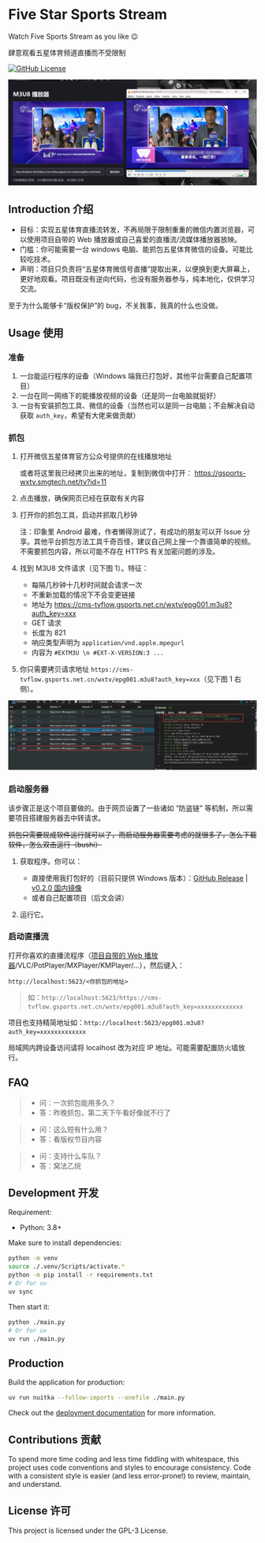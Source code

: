 # Five Star Sports Stream

Watch Five Sports Stream as you like 😉

肆意观看五星体育频道直播而不受限制

[![GitHub License](https://img.shields.io/github/license/cworld1/five-star-stream?style=flat)](https://github.com/cworld1/five-star-stream/blob/main/LICENSE)

![alt text](.github/assets/2025-7-6_20-53-55.png)

## Introduction 介绍

- 目标：实现五星体育直播流转发，不再局限于限制重重的微信内置浏览器，可以使用项目自带的 Web 播放器或自己喜爱的直播流/流媒体播放器放映。
- 门槛：你可能需要一台 windows 电脑、能抓包五星体育微信的设备。可能比较吃技术。
- 声明：项目只负责将“五星体育微信号直播”提取出来，以便换到更大屏幕上，更好地观看。项目既没有逆向代码，也没有服务器参与，纯本地化，仅供学习交流。

至于为什么能够卡“版权保护”的 bug，不关我事，我真的什么也没做。

## Usage 使用

### 准备

1. 一台能运行程序的设备（Windows 端我已打包好，其他平台需要自己配置项目）
2. 一台在同一网络下的能播放视频的设备（还是同一台电脑就挺好）
3. 一台有安装抓包工具、微信的设备（当然也可以是同一台电脑；不会解决自动获取 `auth_key`，希望有大佬来做贡献）

### 抓包

1. 打开微信五星体育官方公众号提供的在线播放地址

   或者将这里我已经拷贝出来的地址，复制到微信中打开： https://gsports-wxtv.smgtech.net/tv?id=11

2. 点击播放，确保网页已经在获取有关内容

3. 打开你的抓包工具，启动并抓取几秒钟

   注：印象里 Android 最难，作者懒得测试了，有成功的朋友可以开 Issue 分享。其他平台抓包方法工具千奇百怪，建议自己网上搜一个靠谱简单的视频。不需要抓包内容，所以可能不存在 HTTPS 有关加密问题的涉及。

4. 找到 M3U8 文件请求（见下图 1）。特征：

   - 每隔几秒钟十几秒时间就会请求一次
   - 不重新加载的情况下不会变更链接
   - 地址为 https://cms-tvflow.gsports.net.cn/wxtv/epg001.m3u8?auth_key=xxx
   - GET 请求
   - 长度为 821
   - 响应类型声明为 `application/vnd.apple.mpegurl`
   - 内容为 `#EXTM3U \n #EXT-X-VERSION:3 ...`

5. 你只需要拷贝请求地址 `https://cms-tvflow.gsports.net.cn/wxtv/epg001.m3u8?auth_key=xxx`（见下图 1 右侧）。

![alt text](.github/assets/2025-7-6_16-26-22.png)

### 启动服务器

该步骤正是这个项目要做的。由于网页设置了一些诸如 “防盗链” 等机制，所以需要项目搭建服务器去中转请求。

~~抓包只需要现成软件运行就可以了，而启动服务器需要考虑的就很多了，怎么下载软件，怎么双击运行（bushi）~~

1. 获取程序。你可以：

   - 直接使用我打包好的（目前只提供 Windows 版本）：[GitHub Release](https://github.com/cworld1/five-star-stream/releases/latest) | [v0.2.0 国内镜像](https://gh-proxy.com/github.com/cworld1/five-star-stream/releases/download/v0.2.0/five-star-stream.exe)
   - 或者自己配置项目（后文会讲）

2. 运行它。

### 启动直播流

打开你喜欢的直播流程序（[项目自带的 Web 播放器](http://localhost:5623)/VLC/PotPlayer/MXPlayer/KMPlayer/...），然后键入：

`http://localhost:5623/<你抓包的地址>`

> 如：`http://localhost:5623/https://cms-tvflow.gsports.net.cn/wxtv/epg001.m3u8?auth_key=xxxxxxxxxxxxx`

项目也支持精简地址如：`http://localhost:5623/epg001.m3u8?auth_key=xxxxxxxxxxxxx`

局域网内跨设备访问请将 localhost 改为对应 IP 地址。可能需要配置防火墙放行。

## FAQ

> - 问：一次抓包能用多久？
> - 答：昨晚抓包，第二天下午看好像就不行了

> - 问：这么短有什么用？
> - 答：看版权节目内容

> - 问：支持什么车队？
> - 答：窝法乙烷

## Development 开发

Requirement:

- Python: 3.8+

Make sure to install dependencies:

```bash
python -m venv
source ./.venv/Scripts/activate.*
python -m pip install -r requirements.txt
# Or for uv
uv sync
```

Then start it:

```bash
python ./main.py
# Or for uv
uv run ./main.py
```

## Production

Build the application for production:

```bash
uv run nuitka --follow-imports --onefile ./main.py
```

Check out the [deployment documentation](https://github.com/Nuitka/Nuitka#tutorial-setup-and-build-on-windows) for more information.

## Contributions 贡献

To spend more time coding and less time fiddling with whitespace, this project uses code conventions and styles to encourage consistency. Code with a consistent style is easier (and less error-prone!) to review, maintain, and understand.

## License 许可

This project is licensed under the GPL-3 License.
